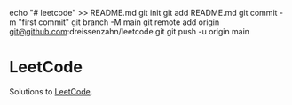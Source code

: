 echo "# leetcode" >> README.md
git init
git add README.md
git commit -m "first commit"
git branch -M main
git remote add origin git@github.com:dreissenzahn/leetcode.git
git push -u origin main

# LeetCode

Solutions to [LeetCode](leetcode.com).
